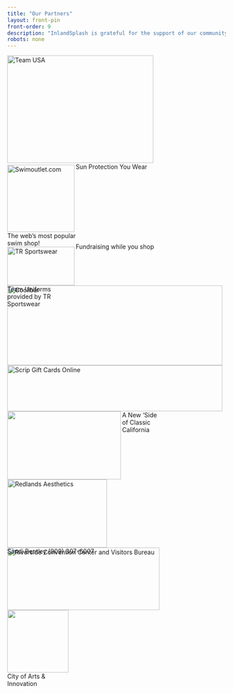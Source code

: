 ```yaml
---
title: "Our Partners"
layout: front-pin
front-order: 9
description: "InlandSplash is grateful for the support of our community."
robots: none
---
```


<div class="tiled-gallery type-rectangular tiled-gallery-unresized" data-original-width="500">
<div class="gallery-row" data-original-width="500" data-original-height="252" style="width: 500px; height: 248px;">
<div data-original-width="341" data-original-height="252" class="gallery-group images-1" style="width: 341px; height: 252px;">
<div class="tiled-gallery-item tiled-gallery-item-large"><a href="http://www.teamusa.org/usa-synchronized-swimming" target="_blank" class="set-target no-lightbox"><img data-original-width="337" data-original-height="248" data-attachment-id="220" data-orig-file="http://www.inlandsplash.org/wp-content/uploads/2014/09/USAsynchro-e1409808552681.gif" data-orig-size="336,248" data-comments-opened="1" data-image-meta="{&quot;aperture&quot;:&quot;0&quot;,&quot;credit&quot;:&quot;&quot;,&quot;camera&quot;:&quot;&quot;,&quot;caption&quot;:&quot;&quot;,&quot;created_timestamp&quot;:&quot;0&quot;,&quot;copyright&quot;:&quot;&quot;,&quot;focal_length&quot;:&quot;0&quot;,&quot;iso&quot;:&quot;0&quot;,&quot;shutter_speed&quot;:&quot;0&quot;,&quot;title&quot;:&quot;&quot;}" data-image-title="usa-synchro" data-image-description="" data-medium-file="http://i0.wp.com/www.inlandsplash.org/wp-content/uploads/2014/09/USAsynchro-e1409808552681.gif?fit=300%2C300" data-large-file="http://i0.wp.com/www.inlandsplash.org/wp-content/uploads/2014/09/USAsynchro-e1409808552681.gif?fit=1024%2C1024" src="http://i0.wp.com/www.inlandsplash.org/wp-content/uploads/2014/09/USAsynchro-e1409808552681.gif?resize=337%2C248" style="width:337px; height:248px;" align="left" title="usa-synchro" alt="Team USA" data-recalc-dims="1" pagespeed_url_hash="2105071575" onload="pagespeed.CriticalImages.checkImageForCriticality(this);"/></a></div>
</div>
<div data-original-width="159" data-original-height="252" class="gallery-group images-2" style="width: 159px; height: 252px;">
<div class="tiled-gallery-item tiled-gallery-item-small"><a href="http://www.swimoutlet.com/default.asp?click=1990580" target="_blank" class="set-target no-lightbox"><img data-original-width="155" data-original-height="155" data-attachment-id="210" data-orig-file="http://www.inlandsplash.org/wp-content/uploads/2014/09/iheartswimoutlet.jpg" data-orig-size="102,102" data-comments-opened="1" data-image-meta="{&quot;aperture&quot;:&quot;0&quot;,&quot;credit&quot;:&quot;&quot;,&quot;camera&quot;:&quot;&quot;,&quot;caption&quot;:&quot;&quot;,&quot;created_timestamp&quot;:&quot;0&quot;,&quot;copyright&quot;:&quot;&quot;,&quot;focal_length&quot;:&quot;0&quot;,&quot;iso&quot;:&quot;0&quot;,&quot;shutter_speed&quot;:&quot;0&quot;,&quot;title&quot;:&quot;&quot;}" data-image-title="iheartswimoutlet" data-image-description="" data-medium-file="http://i1.wp.com/www.inlandsplash.org/wp-content/uploads/2014/09/iheartswimoutlet.jpg?fit=300%2C300" data-large-file="http://i1.wp.com/www.inlandsplash.org/wp-content/uploads/2014/09/iheartswimoutlet.jpg?fit=1024%2C1024" src="http://i1.wp.com/www.inlandsplash.org/wp-content/uploads/2014/09/iheartswimoutlet.jpg?resize=155%2C155" style="width:155px; height:155px;" align="left" title="iheartswimoutlet" alt="Swimoutlet.com" data-recalc-dims="1" pagespeed_url_hash="1336674730" onload="pagespeed.CriticalImages.checkImageForCriticality(this);"/></a>
<div class="tiled-gallery-caption">The web&#8217;s most popular swim shop!</div>
</div>
<div class="tiled-gallery-item tiled-gallery-item-small"><a href="http://www.tr-sportswear.com/" target="_blank" class="set-target no-lightbox"><img data-original-width="155" data-original-height="89" data-attachment-id="218" data-orig-file="http://www.inlandsplash.org/wp-content/uploads/2014/09/tr_logo.png" data-orig-size="227,130" data-comments-opened="1" data-image-meta="{&quot;aperture&quot;:&quot;0&quot;,&quot;credit&quot;:&quot;&quot;,&quot;camera&quot;:&quot;&quot;,&quot;caption&quot;:&quot;&quot;,&quot;created_timestamp&quot;:&quot;0&quot;,&quot;copyright&quot;:&quot;&quot;,&quot;focal_length&quot;:&quot;0&quot;,&quot;iso&quot;:&quot;0&quot;,&quot;shutter_speed&quot;:&quot;0&quot;,&quot;title&quot;:&quot;&quot;}" data-image-title="" data-image-description="" data-medium-file="http://i1.wp.com/www.inlandsplash.org/wp-content/uploads/2014/09/tr_logo.png?fit=300%2C300" data-large-file="http://i1.wp.com/www.inlandsplash.org/wp-content/uploads/2014/09/tr_logo.png?fit=1024%2C1024" src="http://i1.wp.com/www.inlandsplash.org/wp-content/uploads/2014/09/tr_logo.png?resize=155%2C89" style="width:155px; height:89px;" align="left" title="" alt="TR Sportswear" data-recalc-dims="1" pagespeed_url_hash="243321996" onload="pagespeed.CriticalImages.checkImageForCriticality(this);"/></a>
<div class="tiled-gallery-caption">Team Uniforms provided by TR Sportswear</div>
</div>
</div>
</div>
<div class="gallery-row" data-original-width="500" data-original-height="188" style="width: 500px; height: 184px;">
<div data-original-width="500" data-original-height="188" class="gallery-group images-1" style="width: 500px; height: 188px;">
<div class="tiled-gallery-item tiled-gallery-item-large"><a href="http://www.coolibar.com/" target="_blank" class="set-target no-lightbox"><img data-original-width="496" data-original-height="184" data-attachment-id="276" data-orig-file="http://www.inlandsplash.org/wp-content/uploads/2014/09/coolibar.png" data-orig-size="191,71" data-comments-opened="1" data-image-meta="{&quot;aperture&quot;:&quot;0&quot;,&quot;credit&quot;:&quot;&quot;,&quot;camera&quot;:&quot;&quot;,&quot;caption&quot;:&quot;&quot;,&quot;created_timestamp&quot;:&quot;0&quot;,&quot;copyright&quot;:&quot;&quot;,&quot;focal_length&quot;:&quot;0&quot;,&quot;iso&quot;:&quot;0&quot;,&quot;shutter_speed&quot;:&quot;0&quot;,&quot;title&quot;:&quot;&quot;,&quot;orientation&quot;:&quot;0&quot;}" data-image-title="coolibar" data-image-description="" data-medium-file="http://i2.wp.com/www.inlandsplash.org/wp-content/uploads/2014/09/coolibar.png?fit=300%2C300" data-large-file="http://i2.wp.com/www.inlandsplash.org/wp-content/uploads/2014/09/coolibar.png?fit=1024%2C1024" src="http://i2.wp.com/www.inlandsplash.org/wp-content/uploads/2014/09/coolibar.png?resize=496%2C184" style="width:496px; height:184px;" align="left" title="coolibar" alt="Coolibar" data-recalc-dims="1" pagespeed_url_hash="827442224" onload="pagespeed.CriticalImages.checkImageForCriticality(this);"/></a>
<div class="tiled-gallery-caption">Sun Protection You Wear</div>
</div>
</div>
</div>
<div class="gallery-row" data-original-width="500" data-original-height="110" style="width: 500px; height: 106px;">
<div data-original-width="500" data-original-height="110" class="gallery-group images-1" style="width: 500px; height: 110px;">
<div class="tiled-gallery-item tiled-gallery-item-large"><a href="https://www.shopwithscrip.com/" target="_blank" class="set-target no-lightbox"><img data-original-width="496" data-original-height="106" data-attachment-id="219" data-orig-file="http://www.inlandsplash.org/wp-content/uploads/2014/09/sws_logo.jpg" data-orig-size="280,60" data-comments-opened="1" data-image-meta="{&quot;aperture&quot;:&quot;0&quot;,&quot;credit&quot;:&quot;&quot;,&quot;camera&quot;:&quot;&quot;,&quot;caption&quot;:&quot;&quot;,&quot;created_timestamp&quot;:&quot;0&quot;,&quot;copyright&quot;:&quot;&quot;,&quot;focal_length&quot;:&quot;0&quot;,&quot;iso&quot;:&quot;0&quot;,&quot;shutter_speed&quot;:&quot;0&quot;,&quot;title&quot;:&quot;&quot;}" data-image-title="sws_logo" data-image-description="" data-medium-file="http://i1.wp.com/www.inlandsplash.org/wp-content/uploads/2014/09/sws_logo.jpg?fit=300%2C300" data-large-file="http://i1.wp.com/www.inlandsplash.org/wp-content/uploads/2014/09/sws_logo.jpg?fit=1024%2C1024" src="http://i1.wp.com/www.inlandsplash.org/wp-content/uploads/2014/09/sws_logo.jpg?resize=496%2C106" style="width:496px; height:106px;" align="left" title="sws_logo" alt="Scrip Gift Cards Online" data-recalc-dims="1" pagespeed_url_hash="1665110795" onload="pagespeed.CriticalImages.checkImageForCriticality(this);"/></a>
<div class="tiled-gallery-caption">Fundraising while you shop</div>
</div>
</div>
</div>
<div class="gallery-row" data-original-width="500" data-original-height="161" style="width: 500px; height: 157px;">
<div data-original-width="266" data-original-height="161" class="gallery-group images-1" style="width: 266px; height: 161px;">
<div class="tiled-gallery-item tiled-gallery-item-large"><a href="http://i1.wp.com/www.inlandsplash.org/wp-content/uploads/2014/09/rescue_logo1.jpg" target="_self"><img data-original-width="262" data-original-height="157" data-attachment-id="216" data-orig-file="http://www.inlandsplash.org/wp-content/uploads/2014/09/rescue_logo1.jpg" data-orig-size="359,215" data-comments-opened="1" data-image-meta="{&quot;aperture&quot;:&quot;0&quot;,&quot;credit&quot;:&quot;&quot;,&quot;camera&quot;:&quot;&quot;,&quot;caption&quot;:&quot;&quot;,&quot;created_timestamp&quot;:&quot;0&quot;,&quot;copyright&quot;:&quot;&quot;,&quot;focal_length&quot;:&quot;0&quot;,&quot;iso&quot;:&quot;0&quot;,&quot;shutter_speed&quot;:&quot;0&quot;,&quot;title&quot;:&quot;&quot;}" data-image-title="rescue_logo1" data-image-description="" data-medium-file="http://i1.wp.com/www.inlandsplash.org/wp-content/uploads/2014/09/rescue_logo1.jpg?fit=300%2C300" data-large-file="http://i1.wp.com/www.inlandsplash.org/wp-content/uploads/2014/09/rescue_logo1.jpg?fit=1024%2C1024" src="http://i1.wp.com/www.inlandsplash.org/wp-content/uploads/2014/09/rescue_logo1.jpg?resize=262%2C157" style="width:262px; height:157px;" align="left" title="rescue_logo1" alt="" data-recalc-dims="1" pagespeed_url_hash="1502952457" onload="pagespeed.CriticalImages.checkImageForCriticality(this);"/></a></div>
</div>
<div data-original-width="234" data-original-height="161" class="gallery-group images-1" style="width: 234px; height: 161px;">
<div class="tiled-gallery-item tiled-gallery-item-small"><a href="http://www.yelp.com/biz/redlands-aesthetics-redlands" target="_blank" class="set-target no-lightbox"><img data-original-width="230" data-original-height="157" data-attachment-id="215" data-orig-file="http://www.inlandsplash.org/wp-content/uploads/2014/09/RedlandsAestheticslogoAugust2012_Final.png" data-orig-size="400,272" data-comments-opened="1" data-image-meta="{&quot;aperture&quot;:&quot;0&quot;,&quot;credit&quot;:&quot;&quot;,&quot;camera&quot;:&quot;&quot;,&quot;caption&quot;:&quot;&quot;,&quot;created_timestamp&quot;:&quot;0&quot;,&quot;copyright&quot;:&quot;&quot;,&quot;focal_length&quot;:&quot;0&quot;,&quot;iso&quot;:&quot;0&quot;,&quot;shutter_speed&quot;:&quot;0&quot;,&quot;title&quot;:&quot;&quot;}" data-image-title="RedlandsAestheticslogoAugust2012_Final" data-image-description="" data-medium-file="http://i1.wp.com/www.inlandsplash.org/wp-content/uploads/2014/09/RedlandsAestheticslogoAugust2012_Final.png?fit=300%2C300" data-large-file="http://i1.wp.com/www.inlandsplash.org/wp-content/uploads/2014/09/RedlandsAestheticslogoAugust2012_Final.png?fit=1024%2C1024" src="http://i1.wp.com/www.inlandsplash.org/wp-content/uploads/2014/09/RedlandsAestheticslogoAugust2012_Final.png?resize=230%2C157" style="width:230px; height:157px;" align="left" title="RedlandsAestheticslogoAugust2012_Final" alt="Redlands Aesthetics" data-recalc-dims="1" pagespeed_url_hash="669069010" onload="pagespeed.CriticalImages.checkImageForCriticality(this);"/></a>
<div class="tiled-gallery-caption">Sandi Bentley (909) 307-6007</div>
</div>
</div>
</div>
<div class="gallery-row" data-original-width="500" data-original-height="148" style="width: 500px; height: 144px;">
<div data-original-width="355" data-original-height="148" class="gallery-group images-1" style="width: 355px; height: 148px;">
<div class="tiled-gallery-item tiled-gallery-item-large"><a href="http://riversidecvb.com/" target="_blank" class="set-target no-lightbox"><img data-original-width="351" data-original-height="144" data-attachment-id="264" data-orig-file="http://www.inlandsplash.org/wp-content/uploads/2014/08/riverside-convention-center-and-visitors-bureau.png" data-orig-size="340,140" data-comments-opened="1" data-image-meta="{&quot;aperture&quot;:&quot;0&quot;,&quot;credit&quot;:&quot;&quot;,&quot;camera&quot;:&quot;&quot;,&quot;caption&quot;:&quot;&quot;,&quot;created_timestamp&quot;:&quot;0&quot;,&quot;copyright&quot;:&quot;&quot;,&quot;focal_length&quot;:&quot;0&quot;,&quot;iso&quot;:&quot;0&quot;,&quot;shutter_speed&quot;:&quot;0&quot;,&quot;title&quot;:&quot;&quot;,&quot;orientation&quot;:&quot;0&quot;}" data-image-title="riverside-convention-center-and-visitors-bureau" data-image-description="" data-medium-file="http://i1.wp.com/www.inlandsplash.org/wp-content/uploads/2014/08/riverside-convention-center-and-visitors-bureau.png?fit=300%2C300" data-large-file="http://i1.wp.com/www.inlandsplash.org/wp-content/uploads/2014/08/riverside-convention-center-and-visitors-bureau.png?fit=1024%2C1024" src="http://i1.wp.com/www.inlandsplash.org/wp-content/uploads/2014/08/riverside-convention-center-and-visitors-bureau.png?resize=351%2C144" style="width:351px; height:144px;" align="left" title="riverside-convention-center-and-visitors-bureau" alt="Riverside Convention Center and Visitors Bureau" data-recalc-dims="1" pagespeed_url_hash="2811647755" onload="pagespeed.CriticalImages.checkImageForCriticality(this);"/></a>
<div class="tiled-gallery-caption">A New &#8216;Side of Classic California</div>
</div>
</div>
<div data-original-width="145" data-original-height="148" class="gallery-group images-1" style="width: 145px; height: 148px;">
<div class="tiled-gallery-item tiled-gallery-item-small"><a href="http://www.riversideca.gov/" target="_blank" class="set-target no-lightbox"><img data-original-width="141" data-original-height="144" data-attachment-id="274" data-orig-file="http://www.inlandsplash.org/wp-content/uploads/2014/09/city-of-riverside.jpg" data-orig-size="235,240" data-comments-opened="1" data-image-meta="{&quot;aperture&quot;:&quot;0&quot;,&quot;credit&quot;:&quot;&quot;,&quot;camera&quot;:&quot;&quot;,&quot;caption&quot;:&quot;&quot;,&quot;created_timestamp&quot;:&quot;0&quot;,&quot;copyright&quot;:&quot;&quot;,&quot;focal_length&quot;:&quot;0&quot;,&quot;iso&quot;:&quot;0&quot;,&quot;shutter_speed&quot;:&quot;0&quot;,&quot;title&quot;:&quot;&quot;,&quot;orientation&quot;:&quot;0&quot;}" data-image-title="city-of-riverside" data-image-description="" data-medium-file="http://i1.wp.com/www.inlandsplash.org/wp-content/uploads/2014/09/city-of-riverside.jpg?fit=300%2C300" data-large-file="http://i1.wp.com/www.inlandsplash.org/wp-content/uploads/2014/09/city-of-riverside.jpg?fit=1024%2C1024" src="http://i1.wp.com/www.inlandsplash.org/wp-content/uploads/2014/09/city-of-riverside.jpg?resize=141%2C144" style="width:141px; height:144px;" align="left" title="city-of-riverside" alt="" data-recalc-dims="1" pagespeed_url_hash="1438341364" onload="pagespeed.CriticalImages.checkImageForCriticality(this);"/></a>
<div class="tiled-gallery-caption">City of Arts &amp; Innovation</div>
</div>
</div>
</div>
</div>
</div>
